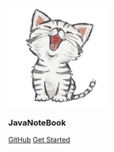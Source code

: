 <img width="200px" src="images/maomi.svg">

### **JavaNoteBook**

[GitHub](<https://github.com/schroedinger-cat/JavaNoteBook>)
[Get Started](<https://schroedinger-cat.github.io/JavaNoteBook/#/README>)

